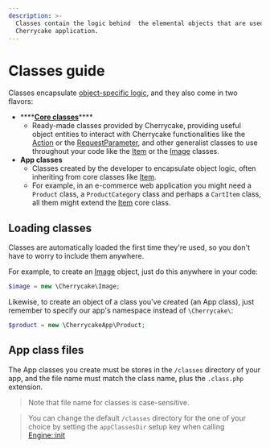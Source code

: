 ```yaml
---
description: >-
  Classes contain the logic behind  the elemental objects that are used within a
  Cherrycake application.
---
```


# Classes guide

Classes encapsulate [object-specific logic](../architecture/classes.md), and they also come in two flavors:

* \*\*\*\*[**Core classes**](../reference/core-classes/)\*\*\*\*
  * Ready-made classes provided by Cherrycake, providing useful object entities to interact with Cherrycake functionalities like the [Action](../reference/core-classes/action/) or the [RequestParameter](../reference/core-classes/requestparameter/), and other generalist classes to use throughout your code like the [Item](../reference/core-classes/item.md) or the [Image](../reference/core-classes/image.md) classes.
* **App classes**
  * Classes created by the developer to encapsulate object logic, often inheriting from core classes like [Item](../reference/core-classes/item.md).
  * For example, in an e-commerce web application you might need a `Product` class, a `ProductCategory` class and perhaps a `CartItem` class, all them might extend the [Item](../reference/core-classes/item.md) core class.

## Loading classes

Classes are automatically loaded the first time they're used, so you don't have to worry to include them anywhere.

For example, to create an [Image](../reference/core-classes/image.md) object, just do this anywhere in your code:

```php
$image = new \Cherrycake\Image;
```

Likewise, to create an object of a class you've created \(an App class\), just remember to specify our app's namespace instead of `\Cherrycake\`:

```php
$product = new \CherrycakeApp\Product;
```

## App class files

The App classes you create must be stores in the `/classes` directory of your app, and the file name must match the class name, plus the `.class.php` extension.

> Note that file name for classes is case-sensitive.

> You can change the default `/classes` directory for the one of your choice by setting the `appClassesDir` setup key when calling [Engine::init](../reference/core-classes/engine/methods.md#init)

